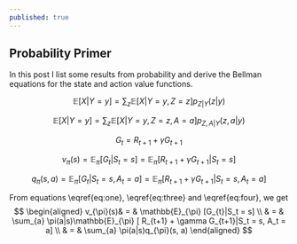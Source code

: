 ```yaml
---
published: true
---
```

## Probability Primer

In this post I list some results from probability and derive the Bellman equations for the state and action value functions.


$$ \begin{equation} 
\mathbb{E}[X|Y=y] = \sum_{z} \mathbb{E}[X|Y=y, Z=z] p_{Z|Y}(z|y) \tag{1}\label{eq:one}
\end{equation}
$$


$$ \begin{equation}
\mathbb{E}[X|Y=y] = \sum_{z} \mathbb{E}[X|Y=y, Z=z, A=a] p_{Z, A|Y}(z, a|y) \tag{2}\label{eq:two}
\end{equation}
$$

$$ G_t = R_{t+1} + \gamma G_{t+1} $$

$$ \begin{equation}
v_{\pi}(s) = \mathbb{E}_{\pi} [G_{t}|S_t = s] = \mathbb{E}_{\pi} [ R_{t+1} + \gamma G_{t+1}|S_t = s] \tag{3}\label{eq:three}
\end{equation}
$$

$$ \begin{equation}
q_{\pi}(s, a) = \mathbb{E}_{\pi} [G_{t}|S_t = s, A_t=a] = \mathbb{E}_{\pi} [ R_{t+1} + \gamma G_{t+1}|S_t = s, A_t = a] \tag{4}\label{eq:four}
\end{equation}
$$

From equations \eqref{eq:one}, \eqref{eq:three} and \eqref{eq:four}, we get
$$ \begin{aligned}
v_{\pi}(s)& = & \mathbb{E}_{\pi} [G_{t}|S_t = s] \\
          & = & \sum_{a} \pi(a|s)\mathbb{E}_{\pi} [ R_{t+1} + \gamma G_{t+1}|S_t = s, A_t = a] \\
          & = & \sum_{a} \pi(a|s)q_{\pi}(s, a)
\end{aligned}
$$
